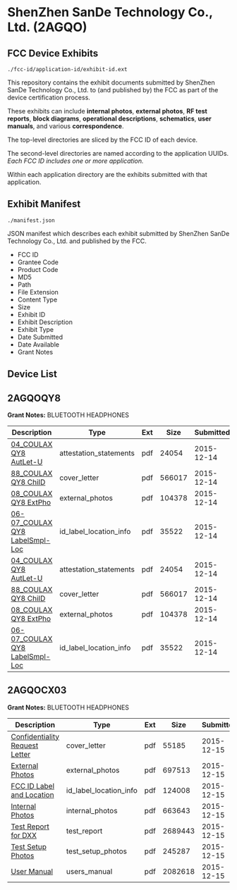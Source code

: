 # ShenZhen SanDe Technology Co., Ltd. (2AGQO)
## FCC Device Exhibits

```
./fcc-id/application-id/exhibit-id.ext
```

This repository contains the exhibit documents submitted by ShenZhen SanDe Technology Co., Ltd. to (and published by) the FCC as part of the device certification process.

These exhibits can include **internal photos**, **external photos**, **RF test reports**, **block diagrams**, **operational descriptions**, **schematics**, **user manuals**, and various **correspondence**.

The top-level directories are sliced by the FCC ID of each device.

The second-level directories are named according to the application UUIDs. *Each FCC ID includes one or more application.*

Within each application directory are the exhibits submitted with that application. 

## Exhibit Manifest

```
./manifest.json
```

JSON manifest which describes each exhibit submitted by ShenZhen SanDe Technology Co., Ltd. and published by the FCC.

- FCC ID
- Grantee Code
- Product Code
- MD5
- Path
- File Extension
- Content Type
- Size
- Exhibit ID
- Exhibit Description
- Exhibit Type
- Date Submitted
- Date Available
- Grant Notes

## Device List
## 2AGQOQY8
**Grant Notes:** BLUETOOTH HEADPHONES

| Description | Type | Ext | Size | Submitted | Available |
| ----------- | ---- | --- | ---- | --------- | --------- |
| [04_COULAX QY8 AutLet-U](2AGQOQY8/7cc3b14558e65bebe39d4d283e5ae0f6/2840751.pdf) | attestation_statements | pdf | 24054 | 2015-12-14 | 2015-12-14 |
| [88_COULAX QY8 ChiID](2AGQOQY8/7cc3b14558e65bebe39d4d283e5ae0f6/2840754.pdf) | cover_letter | pdf | 566017 | 2015-12-14 | 2015-12-14 |
| [08_COULAX QY8 ExtPho](2AGQOQY8/7cc3b14558e65bebe39d4d283e5ae0f6/2840753.pdf) | external_photos | pdf | 104378 | 2015-12-14 | 2015-12-14 |
| [06-07_COULAX QY8 LabelSmpl-Loc](2AGQOQY8/7cc3b14558e65bebe39d4d283e5ae0f6/2840752.pdf) | id_label_location_info | pdf | 35522 | 2015-12-14 | 2015-12-14 |
| [04_COULAX QY8 AutLet-U](2AGQOQY8/d0f086666c8d57426db79659b4fb99f4/2840751.pdf) | attestation_statements | pdf | 24054 | 2015-12-14 | 2015-12-14 |
| [88_COULAX QY8 ChiID](2AGQOQY8/d0f086666c8d57426db79659b4fb99f4/2840754.pdf) | cover_letter | pdf | 566017 | 2015-12-14 | 2015-12-14 |
| [08_COULAX QY8 ExtPho](2AGQOQY8/d0f086666c8d57426db79659b4fb99f4/2840753.pdf) | external_photos | pdf | 104378 | 2015-12-14 | 2015-12-14 |
| [06-07_COULAX QY8 LabelSmpl-Loc](2AGQOQY8/d0f086666c8d57426db79659b4fb99f4/2840752.pdf) | id_label_location_info | pdf | 35522 | 2015-12-14 | 2015-12-14 |
## 2AGQOCX03
**Grant Notes:** BLUETOOTH HEADPHONES

| Description | Type | Ext | Size | Submitted | Available |
| ----------- | ---- | --- | ---- | --------- | --------- |
| [Confidentiality Request Letter](2AGQOCX03/4fd6444198707c1d4215877f996353b4/2842400.pdf) | cover_letter | pdf | 55185 | 2015-12-15 | 2015-12-15 |
| [External Photos](2AGQOCX03/4fd6444198707c1d4215877f996353b4/2842401.pdf) | external_photos | pdf | 697513 | 2015-12-15 | 2015-12-15 |
| [FCC ID Label and Location](2AGQOCX03/4fd6444198707c1d4215877f996353b4/2842403.pdf) | id_label_location_info | pdf | 124008 | 2015-12-15 | 2015-12-15 |
| [Internal Photos](2AGQOCX03/4fd6444198707c1d4215877f996353b4/2842402.pdf) | internal_photos | pdf | 663643 | 2015-12-15 | 2015-12-15 |
| [Test Report for DXX](2AGQOCX03/4fd6444198707c1d4215877f996353b4/2842404.pdf) | test_report | pdf | 2689443 | 2015-12-15 | 2015-12-15 |
| [Test Setup Photos](2AGQOCX03/4fd6444198707c1d4215877f996353b4/2842405.pdf) | test_setup_photos | pdf | 245287 | 2015-12-15 | 2015-12-15 |
| [User Manual](2AGQOCX03/4fd6444198707c1d4215877f996353b4/2842406.pdf) | users_manual | pdf | 2082618 | 2015-12-15 | 2015-12-15 |
